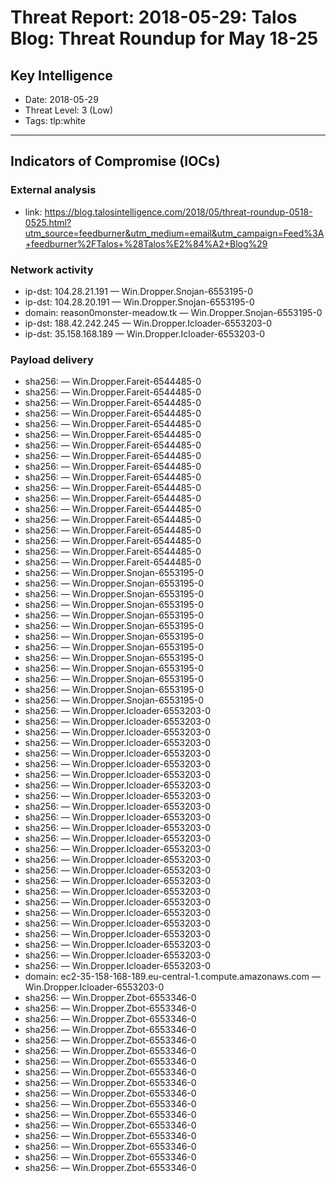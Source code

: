 # Threat Report: 2018-05-29: Talos Blog: Threat Roundup for May 18-25


## Key Intelligence
* Date: 2018-05-29
* Threat Level: 3 (Low)
* Tags: tlp:white

---

## Indicators of Compromise (IOCs)
### External analysis
* link: https://blog.talosintelligence.com/2018/05/threat-roundup-0518-0525.html?utm_source=feedburner&utm_medium=email&utm_campaign=Feed%3A+feedburner%2FTalos+%28Talos%E2%84%A2+Blog%29

### Network activity
* ip-dst: 104.28.21.191 — Win.Dropper.Snojan-6553195-0
* ip-dst: 104.28.20.191 — Win.Dropper.Snojan-6553195-0
* domain: reason0monster-meadow.tk — Win.Dropper.Snojan-6553195-0
* ip-dst: 188.42.242.245 — Win.Dropper.Icloader-6553203-0
* ip-dst: 35.158.168.189 — Win.Dropper.Icloader-6553203-0

### Payload delivery
* sha256: <sha256> — Win.Dropper.Fareit-6544485-0
* sha256: <sha256> — Win.Dropper.Fareit-6544485-0
* sha256: <sha256> — Win.Dropper.Fareit-6544485-0
* sha256: <sha256> — Win.Dropper.Fareit-6544485-0
* sha256: <sha256> — Win.Dropper.Fareit-6544485-0
* sha256: <sha256> — Win.Dropper.Fareit-6544485-0
* sha256: <sha256> — Win.Dropper.Fareit-6544485-0
* sha256: <sha256> — Win.Dropper.Fareit-6544485-0
* sha256: <sha256> — Win.Dropper.Fareit-6544485-0
* sha256: <sha256> — Win.Dropper.Fareit-6544485-0
* sha256: <sha256> — Win.Dropper.Fareit-6544485-0
* sha256: <sha256> — Win.Dropper.Fareit-6544485-0
* sha256: <sha256> — Win.Dropper.Fareit-6544485-0
* sha256: <sha256> — Win.Dropper.Fareit-6544485-0
* sha256: <sha256> — Win.Dropper.Fareit-6544485-0
* sha256: <sha256> — Win.Dropper.Fareit-6544485-0
* sha256: <sha256> — Win.Dropper.Fareit-6544485-0
* sha256: <sha256> — Win.Dropper.Fareit-6544485-0
* sha256: <sha256> — Win.Dropper.Snojan-6553195-0
* sha256: <sha256> — Win.Dropper.Snojan-6553195-0
* sha256: <sha256> — Win.Dropper.Snojan-6553195-0
* sha256: <sha256> — Win.Dropper.Snojan-6553195-0
* sha256: <sha256> — Win.Dropper.Snojan-6553195-0
* sha256: <sha256> — Win.Dropper.Snojan-6553195-0
* sha256: <sha256> — Win.Dropper.Snojan-6553195-0
* sha256: <sha256> — Win.Dropper.Snojan-6553195-0
* sha256: <sha256> — Win.Dropper.Snojan-6553195-0
* sha256: <sha256> — Win.Dropper.Snojan-6553195-0
* sha256: <sha256> — Win.Dropper.Snojan-6553195-0
* sha256: <sha256> — Win.Dropper.Snojan-6553195-0
* sha256: <sha256> — Win.Dropper.Snojan-6553195-0
* sha256: <sha256> — Win.Dropper.Icloader-6553203-0
* sha256: <sha256> — Win.Dropper.Icloader-6553203-0
* sha256: <sha256> — Win.Dropper.Icloader-6553203-0
* sha256: <sha256> — Win.Dropper.Icloader-6553203-0
* sha256: <sha256> — Win.Dropper.Icloader-6553203-0
* sha256: <sha256> — Win.Dropper.Icloader-6553203-0
* sha256: <sha256> — Win.Dropper.Icloader-6553203-0
* sha256: <sha256> — Win.Dropper.Icloader-6553203-0
* sha256: <sha256> — Win.Dropper.Icloader-6553203-0
* sha256: <sha256> — Win.Dropper.Icloader-6553203-0
* sha256: <sha256> — Win.Dropper.Icloader-6553203-0
* sha256: <sha256> — Win.Dropper.Icloader-6553203-0
* sha256: <sha256> — Win.Dropper.Icloader-6553203-0
* sha256: <sha256> — Win.Dropper.Icloader-6553203-0
* sha256: <sha256> — Win.Dropper.Icloader-6553203-0
* sha256: <sha256> — Win.Dropper.Icloader-6553203-0
* sha256: <sha256> — Win.Dropper.Icloader-6553203-0
* sha256: <sha256> — Win.Dropper.Icloader-6553203-0
* sha256: <sha256> — Win.Dropper.Icloader-6553203-0
* sha256: <sha256> — Win.Dropper.Icloader-6553203-0
* sha256: <sha256> — Win.Dropper.Icloader-6553203-0
* sha256: <sha256> — Win.Dropper.Icloader-6553203-0
* sha256: <sha256> — Win.Dropper.Icloader-6553203-0
* sha256: <sha256> — Win.Dropper.Icloader-6553203-0
* sha256: <sha256> — Win.Dropper.Icloader-6553203-0
* domain: ec2-35-158-168-189.eu-central-1.compute.amazonaws.com — Win.Dropper.Icloader-6553203-0
* sha256: <sha256> — Win.Dropper.Zbot-6553346-0
* sha256: <sha256> — Win.Dropper.Zbot-6553346-0
* sha256: <sha256> — Win.Dropper.Zbot-6553346-0
* sha256: <sha256> — Win.Dropper.Zbot-6553346-0
* sha256: <sha256> — Win.Dropper.Zbot-6553346-0
* sha256: <sha256> — Win.Dropper.Zbot-6553346-0
* sha256: <sha256> — Win.Dropper.Zbot-6553346-0
* sha256: <sha256> — Win.Dropper.Zbot-6553346-0
* sha256: <sha256> — Win.Dropper.Zbot-6553346-0
* sha256: <sha256> — Win.Dropper.Zbot-6553346-0
* sha256: <sha256> — Win.Dropper.Zbot-6553346-0
* sha256: <sha256> — Win.Dropper.Zbot-6553346-0
* sha256: <sha256> — Win.Dropper.Zbot-6553346-0
* sha256: <sha256> — Win.Dropper.Zbot-6553346-0
* sha256: <sha256> — Win.Dropper.Zbot-6553346-0
* sha256: <sha256> — Win.Dropper.Zbot-6553346-0
* sha256: <sha256> — Win.Dropper.Zbot-6553346-0
